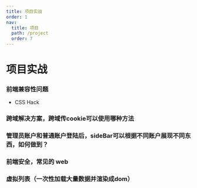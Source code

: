 ```yaml
---
title: 项目实战
order: 1
nav:
  title: 项目
  path: /project
  order: 7
---
```


# 项目实战


### 前端兼容性问题 
- CSS Hack

### 跨域解决方案，跨域传cookie可以使用哪种方法

### 管理员账户和普通账户登陆后，sideBar可以根据不同账户展现不同东西，如何做到？

### 前端安全，常见的 web 

### 虚拟列表（一次性加载大量数据并渲染成dom）

